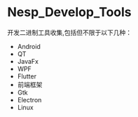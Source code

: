# Nesp_Develop_Tools

开发二进制工具收集,包括但不限于以下几种：

- Android
- QT
- JavaFx
- WPF
- Flutter
- 前端框架
- Gtk
- Electron
- Linux
